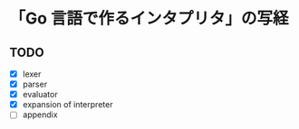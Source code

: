 # 「Go 言語で作るインタプリタ」の写経

## TODO
- [x] lexer
- [x] parser
- [x] evaluator
- [x] expansion of interpreter
- [ ] appendix
